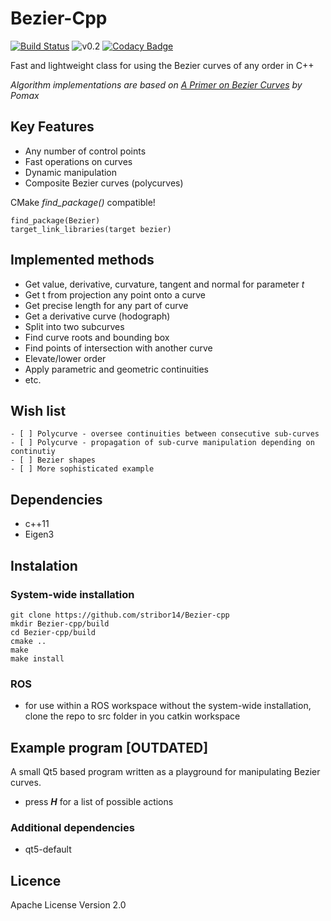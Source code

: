 # Bezier-Cpp
[![Build Status](https://travis-ci.com/stribor14/Bezier-cpp.svg?branch=master)](https://travis-ci.com/stribor14/Bezier-cpp)
![v0.2](https://img.shields.io/badge/version-0.2-blue.svg)
[![Codacy Badge](https://api.codacy.com/project/badge/Grade/aceb46ce7de1407abd56cfc127dba5f1)](https://www.codacy.com/app/stribor14/Bezier-cpp?utm_source=github.com&amp;utm_medium=referral&amp;utm_content=stribor14/Bezier-cpp&amp;utm_campaign=Badge_Grade)

Fast and lightweight class for using the Bezier curves of any order in C++

*Algorithm implementations are based on [A Primer on Bezier Curves](https://pomax.github.io/bezierinfo/) by Pomax*

## Key Features
  - Any number of control points
  - Fast operations on curves
  - Dynamic manipulation
  - Composite Bezier curves (polycurves)

CMake *find_package()* compatible!
```
find_package(Bezier)
target_link_libraries(target bezier)
```

## Implemented methods
  - Get value, derivative, curvature, tangent and normal for parameter *t*
  - Get t from projection any point onto a curve
  - Get precise length for any part of curve
  - Get a derivative curve (hodograph)
  - Split into two subcurves
  - Find curve roots and bounding box
  - Find points of intersection with another curve
  - Elevate/lower order
  - Apply parametric and geometric continuities
  - etc.
  
## Wish list
    - [ ] Polycurve - oversee continuities between consecutive sub-curves
    - [ ] Polycurve - propagation of sub-curve manipulation depending on continutiy
    - [ ] Bezier shapes
    - [ ] More sophisticated example

## Dependencies
  - c++11
  - Eigen3

## Instalation
### System-wide installation
```
git clone https://github.com/stribor14/Bezier-cpp
mkdir Bezier-cpp/build
cd Bezier-cpp/build
cmake ..
make
make install
```
### ROS
- for use within a ROS workspace without the system-wide installation, clone the repo to src folder in you catkin workspace 

## Example program __[OUTDATED]__ 
A small Qt5 based program written as a playground for manipulating Bezier curves.
- press *__H__* for a list of possible actions

### Additional dependencies
 - qt5-default 

## Licence
Apache License Version 2.0
